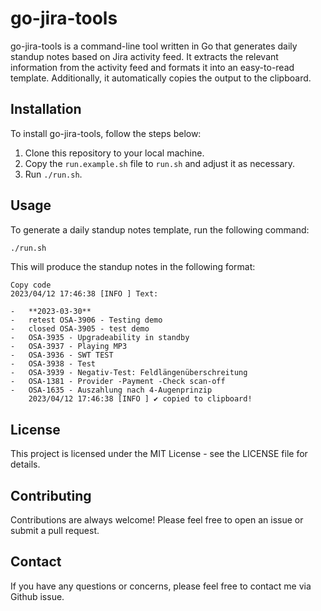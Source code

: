# go-jira-tools

go-jira-tools is a command-line tool written in Go that generates daily standup notes based on Jira activity feed. 
It extracts the relevant information from the activity feed and formats it into an easy-to-read template. 
Additionally, it automatically copies the output to the clipboard.

## Installation

To install go-jira-tools, follow the steps below:

1. Clone this repository to your local machine.
2. Copy the `run.example.sh` file to `run.sh` and adjust it as necessary.
3. Run `./run.sh`.

## Usage

To generate a daily standup notes template, run the following command:

```bash
./run.sh

```

This will produce the standup notes in the following format:

```
Copy code
2023/04/12 17:46:38 [INFO ] Text:

-   **2023-03-30**
-   retest OSA-3906 - Testing demo
-   closed OSA-3905 - test demo
-   OSA-3935 - Upgradeability in standby
-   OSA-3937 - Playing MP3
-   OSA-3936 - SWT TEST
-   OSA-3938 - Test
-   OSA-3939 - Negativ-Test: Feldlängenüberschreitung
-   OSA-1381 - Provider -Payment -Check scan-off
-   OSA-1635 - Auszahlung nach 4-Augenprinzip
    2023/04/12 17:46:38 [INFO ] ✔️ copied to clipboard!
```

## License

This project is licensed under the MIT License - see the LICENSE file for details.

## Contributing

Contributions are always welcome! Please feel free to open an issue or submit a pull request.

## Contact

If you have any questions or concerns, please feel free to contact me via Github issue.
